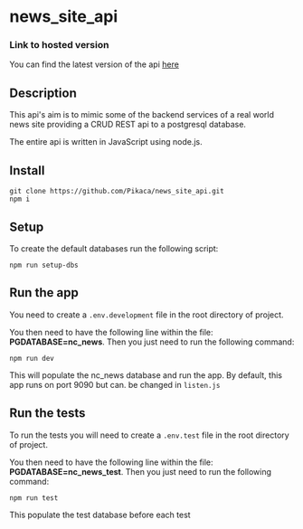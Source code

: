 # news_site_api

### Link to hosted version

You can find the latest version of the api [here](https://nodejs-api-example-5959.herokuapp.com/)

## Description

This api's aim is to mimic some of the backend services of a real world news site providing a CRUD REST api to a postgresql database.

The entire api is written in JavaScript using node.js. 

## Install

    git clone https://github.com/Pikaca/news_site_api.git
    npm i 
  
## Setup 

To create the default databases run the following script: 

    npm run setup-dbs
   
## Run the app   

You need to create a `.env.development` file in the root directory of project. 

You then need to have the following line within the file: **PGDATABASE=nc_news**. Then you just need to run the following command: 

    npm run dev
    
This will populate the nc_news database and run the app. By default, this app runs on port 9090 but can. be changed in `listen.js` 
    
## Run the tests 

To run the tests you will need to create a `.env.test` file in the root directory of project. 

You then need to have the following line within the file: **PGDATABASE=nc_news_test**. Then you just need to run the following command: 

    npm run test
    
This populate the test database before each test

